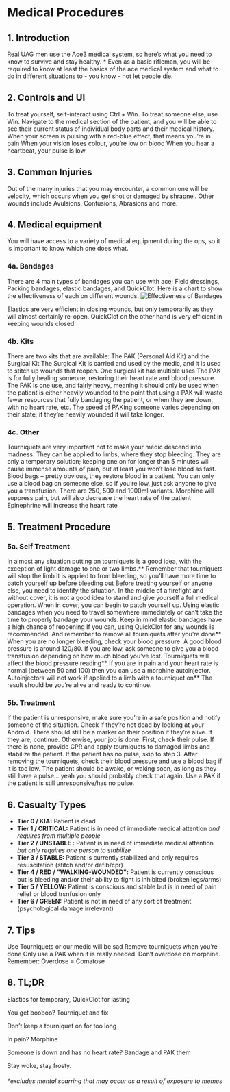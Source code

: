 # Medical Procedures

## 1. Introduction

Real UAG men use the Ace3 medical system, so here’s what you need to know to survive and stay healthy. \* Even as a basic rifleman, you will be required to know at least the basics of the ace medical system and what to do in different situations to - you know - not let people die.

## 2. Controls and UI

To treat yourself, self-interact using Ctrl + Win. To treat someone else, use Win.
Navigate to the medical section of the patient, and you will be able to see their current status of individual body parts and their medical history.
When your screen is pulsing with a red-blue effect, that means you’re in pain
When your vision loses colour, you’re low on blood
When you hear a heartbeat, your pulse is low

## 3. Common Injuries

Out of the many injuries that you may encounter, a common one will be velocity, which occurs when you get shot or damaged by shrapnel. Other wounds include Avulsions, Contusions, Abrasions and more.

## 4. Medical equipment

You will have access to a variety of medical equipment during the ops, so it is important to know which one does what.

### 4a. Bandages

There are 4 main types of bandages you can use with ace; Field dressings, Packing bandages, elastic bandages, and QuickClot. Here is a chart to show the effectiveness of each on different wounds.
![Effectiveness of Bandages](https://ace3mod.com/img/wiki/feature/medical1.jpg)

Elastics are very efficient in closing wounds, but only temporarily as they will almost certainly re-open. QuickClot on the other hand is very efficient in keeping wounds closed

### 4b. Kits

There are two kits that are available: The PAK (Personal Aid Kit) and the Surgical Kit
The Surgical Kit is carried and used by the medic, and it is used to stitch up wounds that reopen. One surgical kit has multiple uses
The PAK is for fully healing someone, restoring their heart rate and blood pressure. The PAK is one use, and fairly heavy, meaning it should only be used when the patient is either heavily wounded to the point that using a PAK will waste fewer resources that fully bandaging the patient, or when they are down, with no heart rate, etc. The speed of PAKing someone varies depending on their state; if they’re heavily wounded it will take longer.

### 4c. Other

Tourniquets are very important not to make your medic descend into madness. They can be applied to limbs, where they stop bleeding. They are only a temporary solution; keeping one on for longer than 5 minutes will cause immense amounts of pain, but at least you won’t lose blood as fast.
Blood bags – pretty obvious, they restore blood in a patient. You can only use a blood bag on someone else, so if you’re low, just ask anyone to give you a transfusion. There are 250, 500 and 1000ml variants.
Morphine will suppress pain, but will also decrease the heart rate of the patient
Epinephrine will increase the heart rate

## 5. Treatment Procedure

### 5a. Self Treatment

In almost any situation putting on tourniquets is a good idea, with the exception of light damage to one or two limbs.** Remember that tourniquets will stop the limb it is applied to from bleeding, so you’ll have more time to patch yourself up before bleeding out
Before treating yourself or anyone else, you need to identify the situation. In the middle of a firefight and without cover, it is not a good idea to stand and give yourself a full medical operation.
When in cover, you can begin to patch yourself up. Using elastic bandages when you need to travel somewhere immediately or can’t take the time to properly bandage your wounds. Keep in mind elastic bandages have a high chance of reopening
If you can, using QuickClot for any wounds is recommended.
And remember to remove all tourniquets after you’re done**
When you are no longer bleeding, check your blood pressure. A good blood pressure is around 120/80. If you are low, ask someone to give you a blood transfusion depending on how much blood you’ve lost.
Tourniquets will affect the blood pressure reading**
If you are in pain and your heart rate is normal (between 50 and 100) then you can use a morphine autoinjector.
Autoinjectors will not work if applied to a limb with a tourniquet on**
The result should be you’re alive and ready to continue.

### 5b. Treatment

If the patient is unresponsive, make sure you’re in a safe position and notify someone of the situation.
Check if they’re not dead by looking at your Android. There should still be a marker on their position if they’re alive. If they are, continue. Otherwise, your job is done.
First, check their pulse. If there is none, provide CPR and apply tourniquets to damaged limbs and stabilize the patient. If the patient has no pulse, skip to step 3.
After removing the tourniquets, check their blood pressure and use a blood bag if it is too low. The patient should be awake, or waking soon, as long as they still have a pulse... yeah you should probably check that again.
Use a PAK if the patient is still unresponsive/has no pulse.

## 6. Casualty Types

- **Tier 0 / KIA:** Patient is dead
- **Tier 1 / CRITICAL:** Patient is in need of immediate medical attention *and requires from multiple people*
- **Tier 2 / UNSTABLE :** Patient is in need of immediate medical attention *but only requires one person to stabilize*
- **Tier 3 / STABLE:** Patient is currently stabilized and only requires resuscitation (stitch and/or defib/cpr)
- **Tier 4 / RED / "WALKING-WOUNDED":** Patient is currently conscious but is bleeding and/or their ability to fight is inhibited (broken legs/arms)
- **Tier 5 / YELLOW:** Patient is conscious and stable but is in need of pain relief or blood trsnfusion only
- **Tier 6 / GREEN:** Patient is not in need of any sort of treatment (psychological damage irrelevant)

## 7. Tips

Use Tourniquets or our medic will be sad
Remove tourniquets when you’re done
Only use a PAK when it is really needed.
Don’t overdose on morphine. Remember: Overdose = Comatose

## 8. TL;DR

Elastics for temporary, QuickClot for lasting

You get booboo? Tourniquet and fix

Don’t keep a tourniquet on for too long

In pain? Morphine

Someone is down and has no heart rate? Bandage and PAK them

Stay woke, stay frosty.

###### \*excludes mental scarring that may occur as a result of exposure to memes
